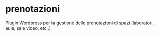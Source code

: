 # prenotazioni
Plugin Wordpress per la gestione delle prenotazioni di spazi (laboratori, aule, sale video, etc..)

